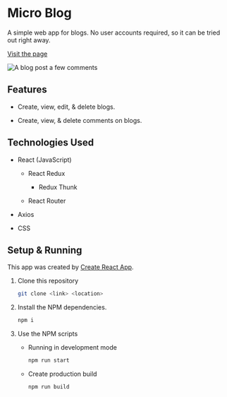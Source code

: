 # Micro Blog

A simple web app for blogs. No user accounts required, so it can be tried out right away.

[Visit the page][live]

<img scr="./public/preview.png" alt="A blog post a few comments" />

## Features

- Create, view, edit, & delete blogs.

- Create, view, & delete comments on blogs.

## Technologies Used

- React (JavaScript)

  - React Redux

    - Redux Thunk

  - React Router

- Axios

- CSS

## Setup & Running

This app was created by [Create React App][cra].

1. Clone this repository

   ```bash
   git clone <link> <location>

   ```

1. Install the NPM dependencies.

   ```bash
   npm i
   ```

1. Use the NPM scripts

   - Running in development mode

     ```bash
     npm run start
     ```

   - Create production build

     ```bash
     npm run build
     ```

[cra]: https://create-react-app.dev/
[live]: https://micro-blog-thunks.surge.sh/
